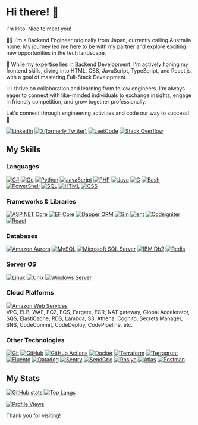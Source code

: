 # Hi there! 👋

I'm Hito. Nice to meet you!

👨‍💻 I'm a Backend Engineer originally from Japan, currently calling Australia home. My journey led me here to be with my partner and explore exciting new opportunities in the tech landscape.

🚀 While my expertise lies in Backend Development, I'm actively honing my frontend skills, diving into HTML, CSS, JavaScript, TypeScript, and React.js, with a goal of mastering Full-Stack Development.

💡 I thrive on collaboration and learning from fellow engineers. I'm always eager to connect with like-minded individuals to exchange insights, engage in friendly competition, and grow together professionally.

Let's connect through engineering activities and code our way to success! 🌟

[![LinkedIn](https://img.shields.io/badge/-Hitoyuki_Watanabe-0A66C2.svg?logo=LinkedIn&style=flat-square)](https://www.linkedin.com/in/htwatanabe/)
[![X(formerly Twitter)](https://img.shields.io/badge/-@htwatanabe-000000.svg?logo=X&style=flat-square)](https://x.com/htwatanabe)
[![LeetCode](https://img.shields.io/badge/-htwatanabe-000000.svg?logo=leetcode&style=flat-square)](https://leetcode.com/htwatanabe/)
[![Stack Overflow](https://img.shields.io/badge/-Hitoyuki-white.svg?logo=stackoverflow&style=flat-square)](https://stackoverflow.com/users/27456805)

## My Skills

### Languages

<!-- C#, Go, Python, JavaScript, PHP, Java, C, Shell Script, SQL, HTML, CSS -->
[![C#](https://img.shields.io/badge/-C%23-512BD4.svg?logoColor=white&style=popout&logo=.net)](#languages)
[![Go](https://img.shields.io/badge/-Go-00ADD8.svg?logoColor=white&style=popout&logo=go)](#languages)
[![Python](https://img.shields.io/badge/-Python-3776AB.svg?logoColor=white&style=popout&logo=python)](#languages)
[![JavaScript](https://img.shields.io/badge/-JavaScript-F7DF1E.svg?logoColor=white&style=popout&logo=javascript)](#languages)
[![PHP](https://img.shields.io/badge/-PHP-777BB4.svg?logoColor=white&style=popout&logo=php)](#languages)
[![Java](https://img.shields.io/badge/-Java-F89820.svg?logoColor=white&style=popout&logo=java)](#languages)
[![C](https://img.shields.io/badge/-C-A8B9CC.svg?logoColor=white&style=popout&logo=c)](#languages)
[![Bash](https://img.shields.io/badge/-Bash-4EAA25.svg?logoColor=white&style=popout&logo=gnubash)](#languages)
[![PowerShell](https://img.shields.io/badge/-PowerShell-5391FE.svg?logoColor=white&style=popout&logo=powershell)](#languages)
[![SQL](https://img.shields.io/badge/-SQL-00758F.svg?logoColor=white&style=popout&logo=sql)](#languages)
[![HTML](https://img.shields.io/badge/-HTML-E34F26.svg?logoColor=white&style=popout&logo=html5)](#languages)
[![CSS](https://img.shields.io/badge/-CSS-1572B6.svg?logoColor=white&style=popout&logo=css3)](#languages)

### Frameworks & Libraries

<!-- ASP.NET Core, Dapper ORM, EF Core, Gin, ent, CodeIgniter -->
[![ASP.NET Core](https://img.shields.io/badge/-ASP.NET_Core-512BD4.svg?logoColor=white&style=popout&logo=.net)](#frameworks--libraries)
[![EF Core](https://img.shields.io/badge/-EF_Core-512BD4.svg?logoColor=white&style=popout&logo=.net)](#frameworks--libraries)
[![Dapper ORM](https://img.shields.io/badge/-Dapper_ORM-D11C2C.svg?logoColor=white&style=popout&logo=dapperorm)](#frameworks--libraries)
[![Gin](https://img.shields.io/badge/-Gin-008ECF.svg?logoColor=white&style=popout&logo=gin)](#frameworks--libraries)
[![ent](https://img.shields.io/badge/-ent-008ECF.svg?logoColor=white&style=popout&logo=ent)](#frameworks--libraries)
[![Codeigniter](https://img.shields.io/badge/-Codeigniter-EF4223.svg?logoColor=white&style=popout&logo=codeigniter)](#frameworks--libraries)
[![React](https://img.shields.io/badge/-React-61DAFB.svg?logoColor=white&style=popout&logo=react)](#frameworks--libraries)

### Databases

<!-- Amazon Aurora, MySQL, Microsoft SQL Server, IBM Db2, Redis -->
[![Amazon Aurora](https://img.shields.io/badge/-Amazon_Aurora-527FFF.svg?logoColor=white&style=popout&logo=amazonrds)](#databases)
[![MySQL](https://img.shields.io/badge/-MySQL-4479A1.svg?logoColor=white&style=popout&logo=mysql)](#databases)
[![Microsoft SQL Server](https://img.shields.io/badge/-Microsoft_SQL_Server-CC2927.svg?logoColor=white&style=popout&logo=microsoftsqlserver)](#databases)
[![IBM Db2](https://img.shields.io/badge/-IBM_Db2-008000.svg?logoColor=white&style=popout&logo=imbdb2)](#databases)
[![Redis](https://img.shields.io/badge/-Redis-DC382D.svg?logoColor=white&style=popout&logo=redis)](#databases)

### Server OS

<!-- Linux, Unix, Windows Server -->
[![Linux](https://img.shields.io/badge/-Linux-FCC624.svg?logoColor=white&style=popout&logo=linux)](#server-os)
[![Unix](https://img.shields.io/badge/-Unix-white.svg?logoColor=white&style=popout&logo=unix)](#server-os)
[![Windows Server](https://img.shields.io/badge/-Windows_Server-0078D4.svg?logoColor=white&style=popout&logo=windows)](#server-os)

### Cloud Platforms

[![Amazon Web Services](https://img.shields.io/badge/-Amazon_Web_Services-232F3E.svg?logoColor=white&style=popout&logo=amazonwebservices)](#cloud-platforms)  
VPC, ELB, WAF, EC2, ECS, Fargate, ECR, NAT gateway, Global Accelerator, SQS, ElastiCache, RDS, Lambda, S3, Athena, Cognito, Secrets Manager, SNS, CodeCommit, CodeDeploy, CodePipeline, etc.

### Other Technologies

<!-- Git, GitHub, GitHub Actions, Docker, Terraform, Fluentd, Datadog, Sentry, SendGrid, Atlas, etc. -->
[![Git](https://img.shields.io/badge/-Git-F05032.svg?logoColor=white&style=popout&logo=git)](#other-technologies)
[![GitHub](https://img.shields.io/badge/-GitHub-181717.svg?logoColor=white&style=popout&logo=github)](#other-technologies)
[![GitHub Actions](https://img.shields.io/badge/-GitHub_Actions-2088FF.svg?logoColor=white&style=popout&logo=githubactions)](#other-technologies)
[![Docker](https://img.shields.io/badge/-Docker-2496ED.svg?logoColor=white&style=popout&logo=docker)](#other-technologies)
[![Terraform](https://img.shields.io/badge/-Terraform-844FBA.svg?logoColor=white&style=popout&logo=terraform)](#other-technologies)
[![Terragrunt](https://img.shields.io/badge/-Terragrunt-844FBA.svg?logoColor=white&style=popout&logo=terragrunt)](#other-technologies)
[![Fluentd](https://img.shields.io/badge/-Fluentd-0E83C8.svg?logoColor=white&style=popout&logo=fluentd)](#other-technologies)
[![Datadog](https://img.shields.io/badge/-Datadog-632CA6.svg?logoColor=white&style=popout&logo=datadog)](#other-technologies)
[![Sentry](https://img.shields.io/badge/-Sentry-362D59.svg?logoColor=white&style=popout&logo=sentry)](#other-technologies)
[![SendGrid](https://img.shields.io/badge/-SendGrid-1D9BF0.svg?logoColor=white&style=popout&logo=twilio)](#other-technologies)
[![Roslyn](https://img.shields.io/badge/-Roslyn-CC2927.svg?logoColor=white&style=popout&logo=.net)](#other-technologies)
[![Atlas](https://img.shields.io/badge/-Atlas-F7DF1E.svg?logoColor=white&style=popout&logo=atlas)](#other-technologies)
[![Postman](https://img.shields.io/badge/-Postman-FF6C37.svg?logoColor=white&style=popout&logo=postman)](#other-technologies)

## My Stats

[![GitHub stats](https://github-readme-stats.vercel.app/api?username=htwatanabe&show_icons=true&count_private=true&hide_border=true&theme=blue-green)](#my-stats)
[![Top Langs](https://github-readme-stats.vercel.app/api/top-langs/?username=htwatanabe&count_private=true&hide_border=true&theme=blue-green)](#my-stats)

[![Profile Views](https://komarev.com/ghpvc/?username=htwatanabe)](#my-stats)

Thank you for visiting!
